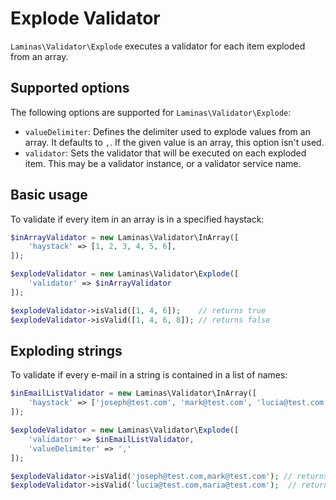 # Explode Validator

`Laminas\Validator\Explode` executes a validator for each item exploded from an
array.

## Supported options

The following options are supported for `Laminas\Validator\Explode`:

- `valueDelimiter`: Defines the delimiter used to explode values from an array.
  It defaults to `,`. If the given value is an array, this option isn't used.
- `validator`: Sets the validator that will be executed on each exploded item.
  This may be a validator instance, or a validator service name.

## Basic usage

To validate if every item in an array is in a specified haystack:

```php
$inArrayValidator = new Laminas\Validator\InArray([
    'haystack' => [1, 2, 3, 4, 5, 6],
]);

$explodeValidator = new Laminas\Validator\Explode([
    'validator' => $inArrayValidator
]);

$explodeValidator->isValid([1, 4, 6]);    // returns true
$explodeValidator->isValid([1, 4, 6, 8]); // returns false
```

## Exploding strings

To validate if every e-mail in a string is contained in a list of names:

```php
$inEmailListValidator = new Laminas\Validator\InArray([
    'haystack' => ['joseph@test.com', 'mark@test.com', 'lucia@test.com'],
]);

$explodeValidator = new Laminas\Validator\Explode([
    'validator' => $inEmailListValidator,
    'valueDelimiter' => ','
]);

$explodeValidator->isValid('joseph@test.com,mark@test.com'); // returns true
$explodeValidator->isValid('lucia@test.com,maria@test.com');  // returns false
```
